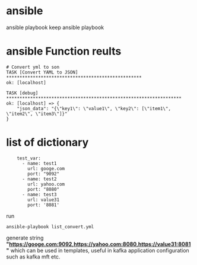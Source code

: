 # ansible
ansible playbook 
keep ansible playbook 


# ansible Function reults

```
# Convert yml to son
TASK [Convert YAML to JSON] ***************************************************
ok: [localhost]

TASK [debug] ******************************************************************
ok: [localhost] => {
    "json_data": "{\"key1\": \"value1\", \"key2\": [\"item1\", \"item2\", \"item3\"]}"
}

```

# list of dictionary 

```
    test_var:
      - name: test1
        url: googe.com
        port: "9092"
      - name: test2
        url: yahoo.com
        port: "8080"
      - name: test3
        url: value31
        port: '8081'
```

run 
```
ansible-playbook list_convert.yml

```
generate string  **"https://googe.com:9092,https://yahoo.com:8080,https://value31:8081"** which can be used in templates, useful in kafka application  configuration such as kafka mft etc.
